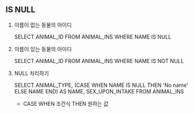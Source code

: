 ## IS NULL

1. 이름이 없는 동물의 아이디

   SELECT ANIMAL_ID FROM ANIMAL_INS WHERE NAME IS NULL

2. 이름이 있는 동물의 아이디

   SELECT ANIMAL_ID FROM ANIMAL_INS WHERE NAME IS NOT NULL

3. NULL 처리하기

   SELECT ANIMAL_TYPE, (CASE WHEN NAME IS NULL THEN 'No name' ELSE NAME END) AS NAME, SEX_UPON_INTAKE FROM ANIMAL_INS

   - CASE WHEN 조건식 THEN 원하는 값

